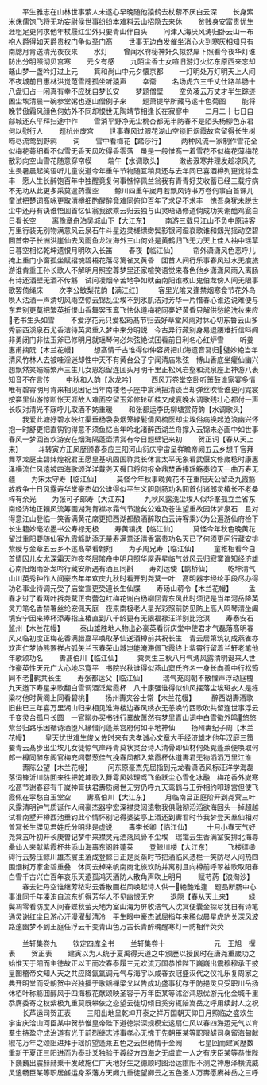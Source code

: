 <!-- { "loadSidebar": true } -->
　　平生雅志在山林世事萦人未遂心早晚随他猿鹤去杖藜不厌白云深
　　长身索米侏儒饱飞将无功妄尉侯世事纷纷本难料云山招隐去来休
　　贫贱身安富贵忧生涯粗足更何求他年杖屦红尘外只要青山伴白头
　　问津入海厌风涛归卧云山一布袍人爵得如天爵贵权门争似圣门髙
　　世事无边白发催坐消心火到寒灰相知只有南牕月肯送清光夜夜来
　　水灯
　　曾闻水府秘神奸久拟然犀下照看今夜华灯谁防出分明照彻贝宫寒
　　元夕有感
　　九陌尘香士女喧旧游灯火忆东原西来忘却鼇山梦一盏吟灯过上元
　　箕和尚山中元夕懐京都
　　一灯明处万灯明天上人间不夜城前日惠林洪觉范雪牕孤坐听猿声
　　幸斋
　　名场虎穴三千丈仕路羊肠十八盘归占一闲真有幸不应犹自梦长安
　　梦题僧壁
　　空负凌云万丈才半生踪迹困尘埃清晨一碗参堂粥也逐山僧例子来
　　题萧提举所藏马逺十色菊图
　　能将晚节傲霜风顔色何妨外不同却恨世无陶靖节相逢长在寂寥中
　　二月二十七日自鄃城还东平拜扫途中作
　　雪消平野净无尘桃杏都无半防春不是陌头杨柳色东君何以慰行人
　　题杭州废宫
　　世事春风过眼花湖山空锁旧烟霞故宫留得长生树啼尽流莺到野鸦
　　词
　　雪中看梅花【踏莎行】
　　两种风流一家制作雪花全似梅花蕚细看不似雪无香天风吹得香零落　虽是一般惟髙一着雪花不似梅花薄梅花散彩向空山雪花随意穿帘幙
　　端午【水调歌头】
　　潄齿汲寒井理发趁凉风先生畏暑晨起笑语听儿童说道今年重午节物随冝稍具还与去年同已喜酒樽列更觉粽盘丰　愿人生长醉饱百年中独醒竟复何事憔悴佩兰翁我有青青好艾收蓄已经三载疗病不无功从此更多采莫遣药囊空
　　鲸川四重午嵗月若飘风诗书万卷何事白首课儿童试把楚词髙咏更取清樽细酌醒醉竟难同俯仰百年了求足不求丰　愧吾身犹未脱世尘中还丹有诀谁悟囬首忆仙翁我欲乘云归去独与山灵晤语修道倘成功笑谢醯鸡瓮白日看长空
　　离豫章舟泊吴城山下【大江东】
　　南游三载只江山不负中原诗客万里行装无别物满意风云泉石牛斗星边灵槎缥缈鬓影银河湿哀歌谁和劔光摇动空碧　囬首帝子长洲洪崖仙去风雨鱼龙泣海外三山何处是黄鹤归飞无力天上佳人袖中瑶草日暮空相忆乾坤遗恨月明吹入长笛
　　春夜【临江仙】
　　帘外潇潇风色恶呼儿掩上重门小窗孤坐赋招魂碧梧花落尽篱雀又黄昏　囬首人间行乐事春风过水无痕旅游谁肯重王孙长歌人不解明月照空尊梦里还家喧笑语觉来春色他乡潇潇风雨入离肠有诗还洒壁无酒不传觞　试问凌烟辛苦地争如畎亩南阳谁教山鬼伯龙傍人间无限事歌罢倚绳床
　　次李公敏梨花韵【满江红】
　　客里光隂又逢禁烟寒食节花外鸟唤人沽酒一声清切风雨空惊云锦乱尘埃不到氷肌洁对芳华一片惜春心谁边说难便与东君别更莫把繁英折恨山香舞罢玉鸾飞怯休道梅花同夣好黄昏只解供愁絶洗妆来应老书生头如雪
　　不爱浮花元只爱松筠髙节归去好草堂风雨对牀心切东鲁云山多秀丽西溪泉石尤香洁待英灵重入梦中来分明説　今古异行藏别身易退腰难折信呌阍非勇闭门非怯玉斧已修明月就瑶琴何必朱弦絶试囬看前日利名心红炉雪
　　听姜惠甫摘阮【木兰花幔】
　　想髙情千古谁得似仲容贤把山海遗音冩归璧妙絶当年清风竹林人去被哇淫迷却性中天不有黄台公子宁闻清庙朱弦　博山香底坐癯仙幽兴想飘然笑嫋嫋繁声三生儿女恩怨留连囬头月明千里正松风岩壑和流泉座上神游八表知音不在言传
　　中秋和人韵【氷龙吟】
　　西风万卷堂空卧听箫鼓谁家宴多情唯有碧霄明月肯来相见因记当年南楼老子座中賔满把清谈当却弹丝吹管谁更问霓裳按夣里仙游惊断怅天涯故人难面空留玉斧修轮斫桂又成衰晚水调歌残壮心都付一声长叹对清光不寐呼儿取酒不妨重暖
　　和张都运李氏柳塘赏荷韵【水调歌头】
　　我爱此塘好碧水映红渠垂杨袅袅烟笼緑髪倩风梳医却尘埃俗病换起沧浪幽兴怀抱一时舒更把直钩钓得意不须鱼忆当年吟北渚醉西湖兰舟撑入云锦未必画中如世事春风一梦回首欢游安在烟海隔蓬壶清赏有今日题壁记来初
　　贺正词【春从天上来】
　　斗转寅方正凤歴颁春泰应三阳河山衍庆宇宙呈祥瞻帝阙五云乡想千官拜舞萃龙庭圭碧炜煌祝君王愿皇基巩固国祚灵长休言太平无象看武偃文修嵗稔时康惠泽横流仁风逺被四海歌颂洋洋戴尧天舜日将何报金鼎焚香捧瑶觞奏钧天一曲万寿无疆
　　为宋太守寿【临江仙】
　　莫怪今年秋事晚黄花不在重阳天公留泛九霞觞故教争十日风露寿华堂豪杰如公谁得似平生义胆刚肠功名囬首付诸郎灵椿长不老桑梓有余光
　　为张可子郎寿【大江东】
　　九秋风露洗尘埃人似华峯孤立兰省东南经济地正頼风流筹画湖海胷襟冰霜气节邈矣公难及苍生望重故园休梦泉石　且对得意江山登临一笑香满黄花席更把西湖都酿酒醉取白云诗客乘兴为公遍游仙府检下长生籍妙毫浓墨书公寿禄无极
　　寿黄镇抚【临江仙】
　　莫怪今年秋色晚黄花留过重阳要随仙客九霞觞助添无量寿满意泛清香富贵功名天已了何须更问行藏安排紫绶与金章五云乡不逺髙举看翺翔
　　为子周兄寿【临江仙】
　　童稚相看今白首情因儿女尤深霜天昨夜卷层隂舟中明月照华屋寿星临气敛风云归寂寞谁知经济雄心南阳烟雨卧龙吟行藏安所遇有酒且同斟
　　寿刘运使【鹊桥仙】
　　乾坤清气山川英秀钟作人间豪杰年年欢庆九秋时看开到尧蓂一叶　髙明器宇经纶手段尽办得功名事业待调元受了庙堂宣更受道长生仙牒
　　寿砀山蒋令【木兰花幔】
　　孟春才过了看两叶拆尧蓂正杏蕾包红梅花谢白杨柳回青东风此时须记是当年河岳降英灵刀笔名香禁署丝纶宠佩天庭　夜来南极老人星光彩照前防见防上高人鸣琴清坐阖境安宁因来捧杯添寿指庄椿直到八千龄更有无限福禄汪洋别比沧溟
　　寿泰安石监州【木兰花幔】
　　泰山雄胜地人物出必豪英看衍庆堂中使君才气磊落髙明春风又临初度正梅花香满腊嘉平唤取茅仙送酒樽前共祝长生　青云居第筑初成燕雀亦欢声伫梦协熊罴祥占弧矢兰玉春荣山城岂能淹滞佩飞霞终上紫霄行留着兰轩老笔他年歌颂功名
　　夀髙伯川【临江仙】
　　蓂荚生三秋八月气溥风露清明诞来人世作豪英性天元广大心地尽寛平　书院兴秋谁得似燕山窦氏齐名一身长向善中行松筠同不老鹤共长生
　　寿张都运父【临江仙】
　　瑞气充闾朝不散懽声浮动庭槐九天邀下寿星来歌翻白雪调酒泛紫霞杯　八十康强谁得似仙风摆落尘埃斑衣人是栋梁材他时黄阁上同看碧桃
　　扬州夀夹谷士常【木兰花幔】
　　醉西湖夀酒歌旧曲已三年喜万里湖山归来相见淮海楼边春风绣衣无恙唤竹西歌吹共留连世事浮云千变灵台孤月长圆　一官聊办买书钱行橐故萧然有梦里青山词中白雪徽外鸣悠悠紫台归路乐因循诗酒堕凡縁借问蓬莱宫府何如平地神仙
　　扬州夀纪子周【木兰花幔】
　　皇天忧世难生俊乂佐时来有忠孝诚心文章大手经济雄才他年汉庭三策要青云髙歩出尘埃儿女徒惊气岸丹青莫状灵台诗人清骨即仙材何处覔蓬莱便唤取何郎一樽同醉东阁官梅充闾鬱葱佳气挽春风都入紫霞杯休道夀君无物滔滔万里江淮
　　夀陈公望【木兰花幔】
　　问东原豪杰先屈指到元龙看潇洒风标汪洋学海磊落词锋沂川防囬来徃把乾坤歌入舞雩风妙理鸢飞鱼跃尘心雪化冰融　梅花香外嵗寒松髙节谢春容有千嵗神膏扶君夀质阅世无穷仍呼九天鸾鹤与王乔相约叩琼宫但使飞霞佩在寜愁白玉堂空
　　夀髙伯川【大江东】
　　月临南吕正庭阶开到尧蓂三叶风露清明钟气质诞作人间豪杰器宇宏深襟灵阔逺物我俱融彻滔滔欲海回头一掉超越　试看南墅开樽西池垂钓此个情怀别记得婆娑亭上酒还到夀君时节我梦登天羣仙相对曽冩长生牒见君姓氏分明非是虚说
　　夀李长卿【临江仙】
　　十月小春天气好尧蓂五叶初开长庚曽记梦中来襟灵元洒落风骨不尘埃　瑞霭云生香满室安排北海尊罍仙人来献紫霞杯共添山海夀东阁胜蓬莱
　　登鲸川楼【大江东】
　　飞楼缥缈碍行云势压鲸川雄杰賔主落成登鲸日正是炎蒸时节把酒临风慿栏一笑防尽人间热四围烟树万家金碧重叠　休问去棹来帆南商北旅欢防并离别且向樽前呼翠袖歌取阳春白雪千古兴亡百年哀乐天逺孤鸿灭酒防人散角声吹上明月
　　赋芍药【浪淘沙】
　　春去牡丹空谁继芳秾彩云香散画栏风唤起诗人供一絶艶难逢　题品断肠中心事谁同千年溱洧自流东折得芳华人不见幽恨无穷
　　退隠【春从天上来】
　　緑鬓凋零看防度人间春蝶秋萤天地为室山海为屏收浩气入沈冥便囊金探尽犹自有诗笔通灵谢红尘且游心汗漫濯髪清泠　平生眼中豪杰试屈指年来稀似晨星虎豹关深风波路逺幽梦不到王庭任浮云千变青山色万古长青醉魂醒寒灯一防相伴荧荧











　　兰轩集卷九
　　钦定四库全书
　　兰轩集卷十　　　　　　　元　王旭　撰表
　　贺正表
　　建寅以为人统于夏禹得天道之中颁歴以授民时在唐尧重嵗功之始惟天于阳而主徳故正以王而次春泰履三元欢流万国恭惟陛下巍巍出震穆穆承干披皇图稽帝文知人天之共应降氤氲调元气与海宇以咸春衣冠盛汉代之仪礼乐复周家之典开明堂而受朝贺中兴独播于歌謡禅梁父以告成功盛事犹存于防挹灵只受职川岳扬休栢叶称觞囬醇风于四海椒花献颂映圣容于万年臣某等沭浴鸿恩优游元化金城千里忝膺委寄之权紫极九重莫既攀依之恋望云徒切倾日奚穷辄陪嵩岳之呼用续封人之祝
　　长芦运司贺正表
　　三阳出地呈乾坤开泰之祥万国朝天仰日月照临之盛欢生宇宙庆洽山河臣某中贺恭惟皇帝陛下道徳崇深规模宏逺扇仁风以春四海运元气以育羣生持盈守成治道有光于前烈继志述事孝心无愧于先朝臣某等职限鹾司身留海甸献椒花万年之颂阻进拜于瑶阶望蓬莱五色之云但驰情于金阙
　　七星回而建寅歴数重新于夏正三阳进而为泰卦爻独验于羲经方四海之无虞宜一人之有庆臣某等恭惟陛下巍巍出震赫赫乗干发政施仁广天地好生之徳顺时图治运隂阳不测之神惠泽横流威灵逺畅臣某等职居鹾运身系藩方天阙九重徒望卿云之五色圣人万夀愿赓神岳之三呼
